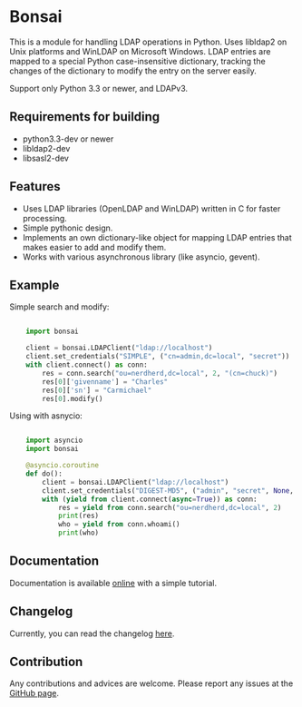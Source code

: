 Bonsai
======

This is a module for handling LDAP operations in Python. Uses libldap2 on Unix platforms and WinLDAP 
on Microsoft Windows. LDAP entries are mapped to a special Python case-insensitive dictionary,
tracking the changes of the dictionary to modify the entry on the server easily.

Support only Python 3.3 or newer, and LDAPv3. 

Requirements for building
-------------------------

- python3.3-dev or newer
- libldap2-dev
- libsasl2-dev


Features
--------

* Uses LDAP libraries (OpenLDAP and WinLDAP) written in C for faster processing.
* Simple pythonic design.
* Implements an own dictionary-like object for mapping LDAP entries that makes easier to add and modify them.
* Works with various asynchronous library (like asyncio, gevent).

Example
-------

Simple search and modify:

```python

    import bonsai

    client = bonsai.LDAPClient("ldap://localhost")
    client.set_credentials("SIMPLE", ("cn=admin,dc=local", "secret"))
    with client.connect() as conn:
        res = conn.search("ou=nerdherd,dc=local", 2, "(cn=chuck)")
        res[0]['givenname'] = "Charles"
        res[0]['sn'] = "Carmichael"
        res[0].modify()

```

Using with asnycio:

```python

    import asyncio
    import bonsai

    @asyncio.coroutine
    def do():
        client = bonsai.LDAPClient("ldap://localhost")
        client.set_credentials("DIGEST-MD5", ("admin", "secret", None, None))
        with (yield from client.connect(async=True)) as conn:
            res = yield from conn.search("ou=nerdherd,dc=local", 2)
            print(res)
            who = yield from conn.whoami()
            print(who)

```

Documentation
-------------

Documentation is available [online](http://bonsai.readthedocs.org/en/latest/) with a simple tutorial.

Changelog
---------

Currently, you can read the changelog [here](https://github.com/noirello/bonsai/blob/master/CHANGELOG.md). 

Contribution
------------

Any contributions and advices are welcome. Please report any issues at the [GitHub page](https://github.com/Noirello/bonsai/issues).
